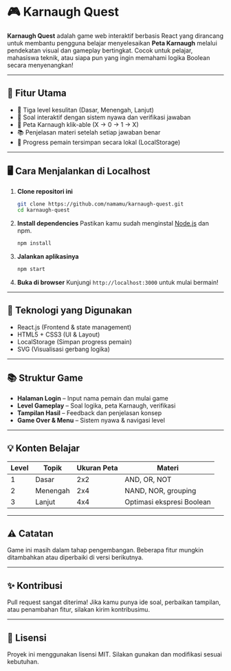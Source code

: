 # 🎮 Karnaugh Quest

**Karnaugh Quest** adalah game web interaktif berbasis React yang dirancang untuk membantu pengguna belajar menyelesaikan **Peta Karnaugh** melalui pendekatan visual dan gameplay bertingkat. Cocok untuk pelajar, mahasiswa teknik, atau siapa pun yang ingin memahami logika Boolean secara menyenangkan!

---

## 🚀 Fitur Utama

* 🌟 Tiga level kesulitan (Dasar, Menengah, Lanjut)
* 🧠 Soal interaktif dengan sistem nyawa dan verifikasi jawaban
* 🧹 Peta Karnaugh klik-able (X → 0 → 1 → X)
* 📚 Penjelasan materi setelah setiap jawaban benar
* 💾 Progress pemain tersimpan secara lokal (LocalStorage)

---

## 🖥️ Cara Menjalankan di Localhost

1. **Clone repositori ini**

   ```bash
   git clone https://github.com/namamu/karnaugh-quest.git
   cd karnaugh-quest
   ```

2. **Install dependencies**
   Pastikan kamu sudah menginstal [Node.js](https://nodejs.org/) dan npm.

   ```bash
   npm install
   ```

3. **Jalankan aplikasinya**

   ```bash
   npm start
   ```

4. **Buka di browser**
   Kunjungi `http://localhost:3000` untuk mulai bermain!

---

## 🧱 Teknologi yang Digunakan

* React.js (Frontend & state management)
* HTML5 + CSS3 (UI & Layout)
* LocalStorage (Simpan progress pemain)
* SVG (Visualisasi gerbang logika)

---

## 📚 Struktur Game

* **Halaman Login** – Input nama pemain dan mulai game
* **Level Gameplay** – Soal logika, peta Karnaugh, verifikasi
* **Tampilan Hasil** – Feedback dan penjelasan konsep
* **Game Over & Menu** – Sistem nyawa & navigasi level

---

## 💡 Konten Belajar

| Level | Topik    | Ukuran Peta | Materi                    |
| ----- | -------- | ----------- | ------------------------- |
| 1     | Dasar    | 2x2         | AND, OR, NOT              |
| 2     | Menengah | 2x4         | NAND, NOR, grouping       |
| 3     | Lanjut   | 4x4         | Optimasi ekspresi Boolean |

---

## ⚠️ Catatan

Game ini masih dalam tahap pengembangan. Beberapa fitur mungkin ditambahkan atau diperbaiki di versi berikutnya.

---

## ✨ Kontribusi

Pull request sangat diterima! Jika kamu punya ide soal, perbaikan tampilan, atau penambahan fitur, silakan kirim kontribusimu.

---

## 📜 Lisensi

Proyek ini menggunakan lisensi MIT. Silakan gunakan dan modifikasi sesuai kebutuhan.
